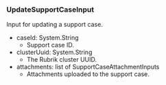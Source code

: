 ### UpdateSupportCaseInput
Input for updating a support case.

- caseId: System.String
  - Support case ID.
- clusterUuid: System.String
  - The Rubrik cluster UUID.
- attachments: list of SupportCaseAttachmentInputs
  - Attachments uploaded to the support case.
